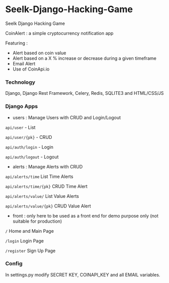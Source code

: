 # Seelk-Django-Hacking-Game
Seelk Django Hacking Game

CoinAlert : a simple cryptocurrency notification app

Featuring :

- Alert based on coin value
- Alert based on a X % increase or decrease during a given timeframe
- Email Alert
- Use of CoinApi.io

### Technology

Django, Django Rest Framework, Celery, Redis, SQLITE3 and HTML/CSS/JS

### Django Apps

- users : Manage Users with CRUD and Login/Logout

`api/user` - List

`api/user/{pk}` - CRUD

`api/auth/login` - Login

`api/auth/logout` - Logout

- alerts : Manage Alerts with CRUD

`api/alerts/time` List Time Alerts

`api/alerts/time/{pk}` CRUD Time Alert

`api/alerts/value/` List Value Alerts

`api/alerts/value/{pk}` CRUD Value Alert

- front : only here to be used as a front end for demo purpose only (not suitable for production)

`/` Home and Main Page

`/login` Login Page

`/register` Sign Up Page 

### Config

In settings.py modify SECRET KEY, COINAPI_KEY and all EMAIL variables.
